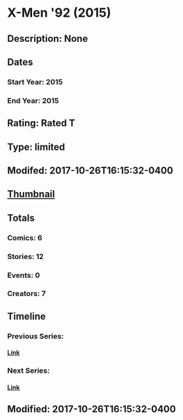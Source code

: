 # X-Men '92 (2015)
## Description: None
## Dates
### Start Year: 2015
### End Year: 2015
## Rating: Rated T
## Type: limited
## Modifed: 2017-10-26T16:15:32-0400
## [Thumbnail](http://i.annihil.us/u/prod/marvel/i/mg/6/b0/556497a3e2ef0.jpg)
## Totals
### Comics: 6
### Stories: 12
### Events: 0
### Creators: 7
## Timeline
### Previous Series: 
#### [Link]()
### Next Series: 
#### [Link]()
## Modified: 2017-10-26T16:15:32-0400